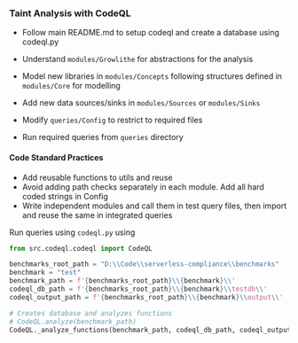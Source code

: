 ### Taint Analysis with CodeQL

- Follow main README.md to setup codeql and create a database using codeql.py

- Understand `modules/Growlithe` for abstractions for the analysis
- Model new libraries in `modules/Concepts` following structures defined in `modules/Core` for modelling
- Add new data sources/sinks in `modules/Sources` or `modules/Sinks`
- Modify `queries/Config` to restrict to required files
- Run required queries from `queries` directory

#### Code Standard Practices
- Add reusable functions to utils and reuse
- Avoid adding path checks separately in each module. Add all hard coded strings in Config
- Write independent modules and call them in test query files, then import and reuse the same in integrated queries

Run queries using `codeql.py` using 
```python
from src.codeql.codeql import CodeQL

benchmarks_root_path = "D:\\Code\\serverless-compliance\\benchmarks"
benchmark = "test"
benchmark_path = f'{benchmarks_root_path}\\{benchmark}\\'
codeql_db_path = f'{benchmarks_root_path}\\{benchmark}\\testdb\\'
codeql_output_path = f'{benchmarks_root_path}\\{benchmark}\\output\\'

# Creates database and analyzes functions
# CodeQL.analyze(benchmark_path) 
CodeQL._analyze_functions(benchmark_path, codeql_db_path, codeql_output_path)

```